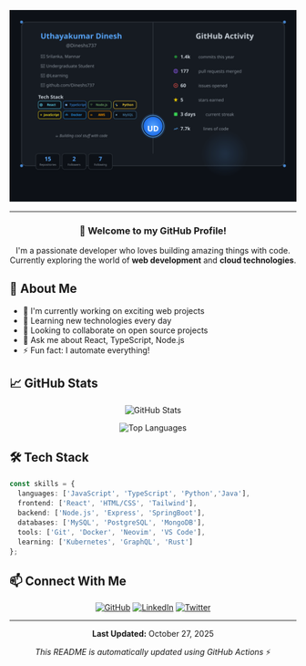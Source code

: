 <div align="center">

![Profile Banner](./profile.svg)

</div>

---

<div align="center">

### 👋 Welcome to my GitHub Profile!

I'm a passionate developer who loves building amazing things with code. Currently exploring the world of **web development** and **cloud technologies**.

</div>

## 🚀 About Me

- 🔭 I'm currently working on exciting web projects
- 🌱 Learning new technologies every day
- 👯 Looking to collaborate on open source projects
- 💬 Ask me about React, TypeScript, Node.js
- ⚡ Fun fact: I automate everything!

## 📈 GitHub Stats

<div align="center">

![GitHub Stats](https://github-readme-stats.vercel.app/api?username=Dineshs737&show_icons=true&theme=github_dark&hide_border=true&bg_color=0d1117&title_color=58a6ff&icon_color=58a6ff&text_color=c9d1d9)

![Top Languages](https://github-readme-stats.vercel.app/api/top-langs/?username=Dineshs737&layout=compact&theme=github_dark&hide_border=true&bg_color=0d1117&title_color=58a6ff&text_color=c9d1d9)

</div>

## 🛠️ Tech Stack

```typescript
const skills = {
  languages: ['JavaScript', 'TypeScript', 'Python','Java'],
  frontend: ['React', 'HTML/CSS', 'Tailwind'],
  backend: ['Node.js', 'Express', 'SpringBoot'],
  databases: ['MySQL', 'PostgreSQL', 'MongoDB'],
  tools: ['Git', 'Docker', 'Neovim', 'VS Code'],
  learning: ['Kubernetes', 'GraphQL', 'Rust']
};
```

## 📫 Connect With Me

<div align="center">

[![GitHub](https://img.shields.io/badge/GitHub-Dineshs737-181717?style=for-the-badge&logo=github)](https://github.com/Dineshs737)
[![LinkedIn](https://img.shields.io/badge/LinkedIn-Connect-0A66C2?style=for-the-badge&logo=linkedin)](https://linkedin.com/in/yourprofile)
[![Twitter](https://img.shields.io/badge/Twitter-Follow-1DA1F2?style=for-the-badge&logo=twitter)](https://twitter.com/yourhandle)

</div>

---

<div align="center">

**Last Updated:** October 27, 2025

*This README is automatically updated using GitHub Actions* ⚡

</div>